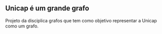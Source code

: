 ## Unicap é um grande grafo

Projeto da disciplica grafos que tem como objetivo representar a Unicap como um grafo.